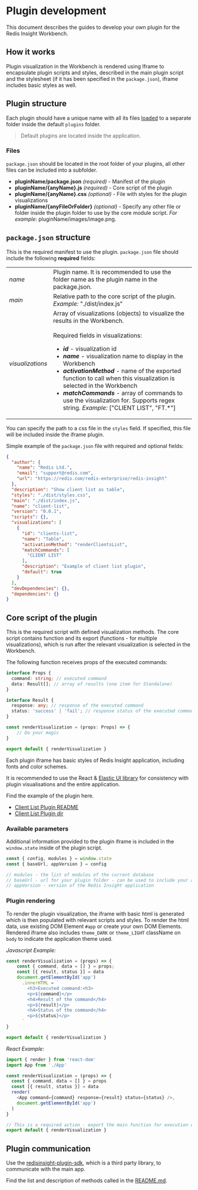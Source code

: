 # Plugin development

This document describes the guides to develop your own plugin for the Redis Insight Workbench.

## How it works

Plugin visualization in the Workbench is rendered using Iframe to encapsulate plugin scripts and styles, described in 
the main plugin script and the stylesheet (if it has been specified in the `package.json`), 
iframe includes basic styles as well.

## Plugin structure

Each plugin should have a unique name with all its files [loaded](installation.md) to 
a separate folder inside the default `plugins` folder.

> Default plugins are located inside the application.

### Files
`package.json` should be located in the root folder of your plugins, all other files can be included into a subfolder.

* **pluginName/package.json** *(required)* - Manifest of the plugin
* **pluginName/{anyName}.js** *(required)* - Core script of the plugin
* **pluginName/{anyName}.css** *(optional)* - File with styles for the plugin visualizations
* **pluginName/{anyFileOrFolder}** *(optional)* - Specify any other file or folder inside the plugin folder 
to use by the core module script. *For example*: pluginName/images/image.png.

## `package.json` structure

This is the required manifest to use the plugin. `package.json` file should include 
the following **required** fields:

<table>
  <tr>
    <td><i>name</i></td>
    <td>Plugin name. It is recommended to use the folder name as the plugin name in the package.json.</td>
  </tr>
  <tr>
    <td><i>main</i></td>
    <td>Relative path to the core script of the plugin. <i>Example: </i> "./dist/index.js"</td>
  </tr>
  <tr>
    <td><i>visualizations</i></td>
    <td>
      Array of visualizations (objects) to visualize the results in the Workbench.
      <br><br>
      Required fields in visualizations:
      <ul>
        <li><strong><i>id</i></strong> - visualization id</li>
        <li><strong><i>name</i></strong> - visualization name to display in the Workbench</li>
        <li><strong><i>activationMethod</i></strong> - name of the exported function to call when 
this visualization is selected in the Workbench</li>
        <li>
          <strong><i>matchCommands</i></strong> - array of commands to use the visualization for. Supports regex string. 
          <i>Example: </i> ["CLIENT LIST", "FT.*"]
        </li>
      </ul>
    </td>
  </tr>
</table>

You can specify the path to a css file in the `styles` field. If specified, 
this file will be included inside the iframe plugin.

Simple example of the `package.json` file with required and optional fields:

```json
{
  "author": {
    "name": "Redis Ltd.",
    "email": "support@redis.com",
    "url": "https://redis.com/redis-enterprise/redis-insight"
  },
  "description": "Show client list as table",
  "styles": "./dist/styles.css",
  "main": "./dist/index.js",
  "name": "client-list",
  "version": "0.0.1",
  "scripts": {},
  "visualizations": [
    {
      "id": "clients-list",
      "name": "Table",
      "activationMethod": "renderClientsList",
      "matchCommands": [
        "CLIENT LIST"
      ],
      "description": "Example of client list plugin",
      "default": true
    }
  ],
  "devDependencies": {},
  "dependencies": {}
}
```

## Core script of the plugin

This is the required script with defined visualization methods.
The core script contains function and its export (functions - for multiple visualizations), 
which is run after the relevant visualization is selected in the Workbench.

The following function receives props of the executed commands:
```typescript
interface Props {
  command: string; // executed command
  data: Result[]; // array of results (one item for Standalone)
}

interface Result {
  response: any; // response of the executed command
  status: 'success' | 'fail'; // response status of the executed command
}

const renderVisualization = (props: Props) => {
    // Do your magic
}

export default { renderVisualization }
```

Each plugin iframe has basic styles of Redis Insight application, including fonts and color schemes.

It is recommended to use the React & [Elastic UI library](https://elastic.github.io/eui/#/) for 
consistency with plugin visualisations and the entire application.

Find the example of the plugin here.

* [Client List Plugin README](https://github.com/RedisInsight/Packages/blob/main/clients-list-example/README.md)
* [Client List Plugin dir](https://github.com/RedisInsight/Packages/blob/main/clients-list-example/)

### Available parameters

Additional information provided to the plugin iframe is included in the `window.state` 
inside of the plugin script.

```javascript
const { config, modules } = window.state
const { baseUrl, appVersion } = config

// modules - the list of modules of the current database
// baseUrl - url for your plugin folder - can be used to include your assets
// appVersion - version of the Redis Insight application
```

### Plugin rendering
To render the plugin visualization, the iframe with basic html is generated which is 
then populated with relevant scripts and styles. To render the html data, use existing 
DOM Element `#app` or create your own DOM Elements.
Rendered iframe also includes `theme_DARK` or `theme_LIGHT` className on `body` to indicate the application theme used.

_Javascript Example:_
```javascript
const renderVisualization = (props) => {
    const { command, data = [] } = props;
    const [{ result, status }] = data
    document.getElementById('app')
      .innerHTML = `
        <h3>Executed command:<h3>
        <p>${command}</p>
        <h4>Result of the command</h4>
        <p>${result}</p>
        <h4>Status of the command</h4>
        <p>${status}</p>
      `
}

export default { renderVisualization }
```

_React Example:_
```javascript
import { render } from 'react-dom'
import App from './App'

const renderVisualization = (props) => {
  const { command, data = [] } = props
  const [{ result, status }] = data
  render(
    <App command={command} response={result} status={status} />,
    document.getElementById('app')
  )
}

// This is a required action - export the main function for execution of the visualization
export default { renderVisualization }
```


## Plugin communication

Use the [redisinsight-plugin-sdk](https://www.npmjs.com/package/redisinsight-plugin-sdk), which is a third party library, 
to communicate with the main app.

Find the list and
description of methods called in the 
[README.md](../../redisinsight/ui/src/packages/redisinsight-plugin-sdk/README.md).

